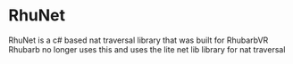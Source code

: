 # RhuNet
RhuNet is a c# based nat traversal library that was built for RhubarbVR
Rhubarb no longer uses this and uses the lite net lib library for nat traversal
